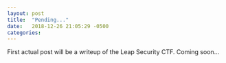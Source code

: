 ```yaml
---
layout: post
title:  "Pending..."
date:   2018-12-26 21:05:29 -0500
categories: 
---
```


First actual post will be a writeup of the Leap Security CTF. Coming soon...